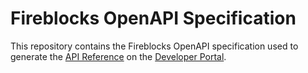 # Fireblocks OpenAPI Specification

This repository contains the Fireblocks OpenAPI specification used to generate the [API Reference](https://developers.fireblocks.com/reference/) on the [Developer Portal](https://developers.fireblocks.com/).
